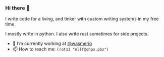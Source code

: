 ### Hi there 👋

I write code for a living, and tinker with custom writing systems in my free time.

I mostly write in python. I also write rust sometimes for side projects.

- 🔭 I’m currently working at [@wasmerio](https://github.com/wasmerio)
- 📫 How to reach me: `(rot13 "nllf@qhpx.pbz")`

